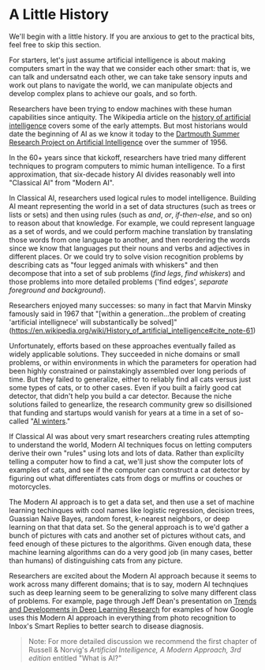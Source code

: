 # A Little History
We'll begin with a little history. If you are anxious to get to the practical bits, feel free to skip this section.

For starters, let's just assume artificial intelligence is about making computers smart in the way that we consider each other smart: that is, we can talk and undersatnd each other, we can take take sensory inputs and work out plans to navigate the world, we can manipulate objects and develop complex plans to achieve our goals, and so forth.

Researchers have been trying to endow machines with these human capabilities since antiquity. The Wikipedia article on the [history of artificial intelligence](https://en.wikipedia.org/wiki/History_of_artificial_intelligence) covers some of the early attempts. But most historians would date the beginning of AI as we know it today to the [Dartmouth Summer Research Project on Artificial Intelligence](https://en.wikipedia.org/wiki/Dartmouth_workshop) over the summer of 1956.

In the 60+ years since that kickoff, researchers have tried many different techniques to program computers to mimic human intelligence. To a first approximation, that six-decade history AI divides reasonably well into "Classical AI" from "Modern AI".

In Classical AI, researchers used logical rules to model intelligence. Building AI meant representing the world in a set of data structures (such as trees or lists or sets) and then using rules (such as *and*, *or*, *if-then-else*, and so on) to reason about that knowledge. For example, we could represent language as a set of words, and we could perform machine translation by translating those words from one language to another, and then reordering the words since we know that languages put their nouns and verbs and adjectives in different places. Or we could try to solve vision recognition problems by describing cats as "four legged animals with whiskers" and then decompose that into a set of sub problems (*find legs*, *find whiskers*) and those problems into more detailed problems ('find edges', *separate foreground and background*).

Researchers enjoyed many successes: so many in fact that Marvin Minsky famously said in 1967 that "[within a generation...the problem of creating 'artificial intellignece' will substantically be solved]"(https://en.wikipedia.org/wiki/History_of_artificial_intelligence#cite_note-61)

Unfortunately, efforts based on these approaches eventually failed as widely applicable solutions. They succeeded in niche domains or small problems, or within environments in which the parameters for operation had been highly constrained or painstakingly assembled over long periods of time. But they failed to generalize, either to reliably find all cats versus just some types of cats, or to other cases. Even if you built a fairly good cat detector, that didn't help you build a car detector. Because the niche solutions failed to genearlize, the research community grew so disillsioned that funding and startups would vanish for years at a time in a set of so-called "[AI winters](https://en.wikipedia.org/wiki/AI_winter)."

If Classical AI was about very smart researchers creating rules attempting to understand the world, Modern AI techniques focus on letting computers derive their own "rules" using lots and lots of data. Rather than explicilty telling a computer how to find a cat, we'll just show the computer lots of examples of cats, and see if the computer can construct a cat detector by figuring out what differentiates cats from dogs or muffins or couches or motorcycles.

The Modern AI approach is to get a data set, and then use a set of machine learning techinques with cool names like logistic regression, decision trees, Guassian Naive Bayes, random forest, k-nearest neighbors, or deep learning on that that data set. So the general approach is to we'd gather a bunch of pictures with cats and another set of pictures without cats, and feed enough of these pictures to the algorithms. Given enough data, these machine learning algorithms can do a very good job (in many cases, better than humans) of distinguishing cats from any picture. 

Researchers are excited about the Modern AI approach because it seems to work across many different domains; that is to say, modern AI technqiues such as deep learning seem to be generalizing to solve many different class of problems. For example, page through Jeff Dean's presentation on [Trends and Developments in Deep Learning Research](https://www.slideshare.net/AIFrontiers/jeff-dean-trends-and-developments-in-deep-learning-research) for examples of how Google uses this Modern AI approach in everything from photo recognition to Inbox's Smart Replies to better search to disease diagnosis.  

> Note: For more detailed discussion we recommend the first chapter of Russell & Norvig's _Artificial Intelligence, A Modern Approach, 3rd edition_ entitled "What is AI?"


